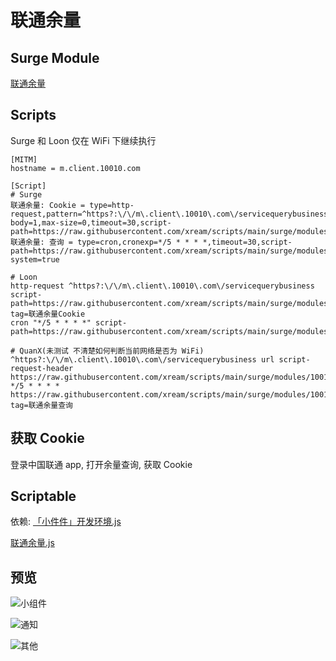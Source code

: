 # 联通余量

## Surge Module

[联通余量](https://raw.githubusercontent.com/xream/scripts/main/surge/modules/10010/10010.sgmodule)

## Scripts

Surge 和 Loon 仅在 WiFi 下继续执行

```
[MITM]
hostname = m.client.10010.com

[Script]
# Surge
联通余量: Cookie = type=http-request,pattern=^https?:\/\/m\.client\.10010\.com\/servicequerybusiness,requires-body=1,max-size=0,timeout=30,script-path=https://raw.githubusercontent.com/xream/scripts/main/surge/modules/10010/cookie.js,debug=true
联通余量: 查询 = type=cron,cronexp=*/5 * * * *,timeout=30,script-path=https://raw.githubusercontent.com/xream/scripts/main/surge/modules/10010/check.js,wake-system=true

# Loon
http-request ^https?:\/\/m\.client\.10010\.com\/servicequerybusiness script-path=https://raw.githubusercontent.com/xream/scripts/main/surge/modules/10010/cookie.js, tag=联通余量Cookie
cron "*/5 * * * *" script-path=https://raw.githubusercontent.com/xream/scripts/main/surge/modules/10010/check.js

# QuanX(未测试 不清楚如何判断当前网络是否为 WiFi)
^https?:\/\/m\.client\.10010\.com\/servicequerybusiness url script-request-header https://raw.githubusercontent.com/xream/scripts/main/surge/modules/10010/cookie.js
*/5 * * * * https://raw.githubusercontent.com/xream/scripts/main/surge/modules/10010/check.js, tag=联通余量查询
```

## 获取 Cookie

登录中国联通 app, 打开余量查询, 获取 Cookie

## Scriptable

依赖: [「小件件」开发环境.js](https://raw.githubusercontent.com/xream/scripts/main/scriptable/「小件件」开发环境.js)

[联通余量.js](https://raw.githubusercontent.com/xream/scripts/main/scriptable/10010/联通余量.js)

## 预览

![小组件](https://i.loli.net/2021/07/22/vFj9uLMp6BbZmWP.jpg)

![通知](https://i.loli.net/2021/07/22/n8JeRBoYXc51O97.jpg)

![其他](https://i.loli.net/2021/07/22/MguJz9LR8QlDqok.jpg)
